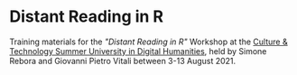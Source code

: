 # Distant Reading in R

Training materials for the *"Distant Reading in R"* Workshop at the [Culture & Technology Summer University in Digital Humanities](https://esu.fdhl.info/), held by Simone Rebora and Giovanni Pietro Vitali between 3-13 August 2021.